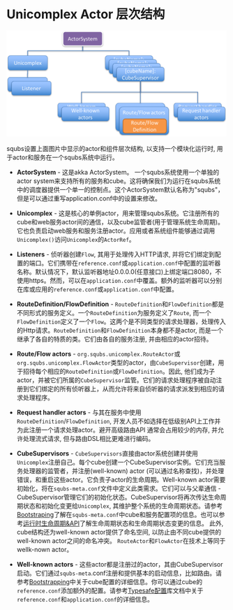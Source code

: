 
# Unicomplex Actor 层次结构

![image](img/squbs-actor-hierarchy.png)

squbs设置上面图片中显示的actor和组件层次结构, 以支持一个模块化运行时, 用于actor和服务在一个squbs系统中运行。

* **ActorSystem** - 这是akka ActorSystem。 一个squbs系统使用一个单独的actor system来支持所有的服务和cube。这将确保我们为运行在squbs系统中的调度器提供一个单一的控制点。这个ActorSystem默认名称为"squbs"，但是可以通过重写application.conf中的设置来修改。

* **Unicomplex** - 这是核心的单例actor，用来管理squbs系统。它注册所有的cube和web服务actor间的通信，以及cube监管者(用于管理系统生命周期)。它也负责启动web服务和服务注册actor。应用或者系统组件能够通过调用`Unicomplex()`访问`Unicomplex`的`ActorRef`。

* **Listeners** - 侦听器创建`Flow`, 其用于处理传入HTTP请求, 并将它们绑定到配置的端口。它们携带在`reference.conf`或`application.conf`中配置的监听器名称。默认情况下，默认监听器地址0.0.0.0(任意接口)上绑定端口8080，不使用https。然而，可以在`application.conf`中覆盖。额外的监听器可以分别在库或应用的`reference.conf`或`application.conf`中配置。

* **RouteDefinition/FlowDefinition** - `RouteDefinition`和`FlowDefinition`都是不同形式的服务定义。一个`RouteDefinition`为服务定义了`Route`, 而一个`FlowDefinition`定义了一个`Flow`。这两个是不同类型的请求处理器，处理传入的Http请求。`RouteDefinition`和`FlowDefinition`本身都不是actor, 而是一个继承了各自的特质的类。它们由各自的服务注册, 并由相应的actor招待。

* **Route/Flow actors** - `org.squbs.unicomplex.RouteActor`或`org.squbs.unicomplex.FlowActor`类型的actor，由`CubeSupervisor`创建，用于招待每个相应的`RouteDefinition`或`FlowDefinition`。因此, 他们成为子actor，并被它们所属的`CubeSupervisor`监管。它们的请求处理程序被自动注册到它们绑定的所有侦听器上，从而允许将来自侦听器的请求派发到相应的请求处理程序。

* **Request handler actors** - 与其在服务中使用`RouteDefinition`/`FlowDefinition`, 开发人员不如选择在低级别API上工作并为此注册一个请求处理actor。避开高级路由API 通常会占用较少的内存, 并允许处理流式请求, 但与路由DSL相比更难进行编码。

* **CubeSupervisors** - `CubeSupervisors`直接由actor系统创建并使用`Unicomplex`注册自己。每个cube创建一个CubeSupervisor实例。它们充当服务处理器的监管者，并注册(well-known) actor (可以通过名称查找)，并处理错误，和重启这些actor。它负责子actor的生命周期。Well-known actor需要初始化，将在`squbs-meta.conf`文件中定义此类需求。它们可以与父辈通信 - CubeSupervisor管理它们的初始化状态。CubeSupervisor将再次传达生命周期状态和初始化变更给`Unicomplex`, 其维护整个系统的生命周期状态。请参考[Bootstraping](bootstrap.md)了解在`squbs-meta.conf`中cube和服务配置项的信息。也可以参考[运行时生命周期&API](lifecycle.md)了解生命周期状态和生命周期状态变更的信息。 此外, cube结构还为well-known actor提供了命名空间, 以防止由不同cube提供的well-known actor之间的命名冲突。
`RouteActor`和`FlowActor`在技术上等同于wellk-nown actor。

* **Well-known actors** - 这些actor都是注册过的actor，其由CubeSupervisor启动。它们通过`squbs-meta`.conf注册和提供基本的启动信息，比如路由。请参考[Bootstrapping](bootstrap.md)中关于cube配置的详细信息。你可以通过cube的`reference.conf`添加额外的配置。请参考[Typesafe配置](https://github.com/typesafehub/config)库文档中关于`reference.conf`和`application.conf`的详细信息。
